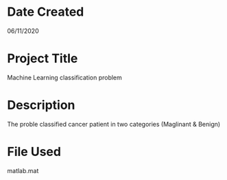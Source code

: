 # Date Created
06/11/2020
# Project Title
Machine Learning classification problem
# Description
The proble classified cancer patient in two categories (Maglinant  & Benign)
# File Used
matlab.mat




